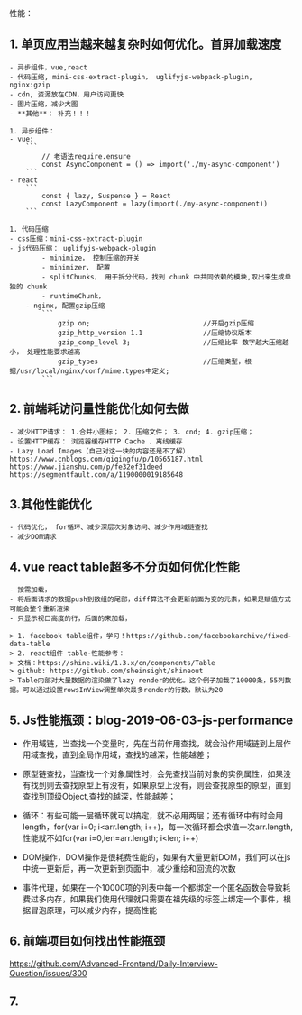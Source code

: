 性能：

## 1. 单页应用当越来越复杂时如何优化。首屏加载速度

    - 异步组件，vue,react
    - 代码压缩, mini-css-extract-plugin， uglifyjs-webpack-plugin, nginx:gzip
    - cdn, 资源放在CDN，用户访问更快
    - 图片压缩，减少大图
    - **其他**： 补充！！！

    1. 异步组件： 
    - vue: 
        ```
            // 老语法require.ensure
            const AsyncComponent = () => import('./my-async-component')
        ```
    - react
        ```
            const { lazy, Suspense } = React 
            const LazyComponent = lazy(import(./my-async-component))
        ```

    1. 代码压缩
    - css压缩：mini-css-extract-plugin
    - js代码压缩： uglifyjs-webpack-plugin
            - minimize， 控制压缩的开关
            - minimizer， 配置 
            - splitChunks， 用于拆分代码，找到 chunk 中共同依赖的模块,取出来生成单独的 chunk
            - runtimeChunk，
        - nginx, 配置gzip压缩
            ```
                gzip on;                            //开启gzip压缩
                gzip_http_version 1.1               //压缩协议版本
                gzip_comp_level 3;                  //压缩比率 数字越大压缩越小， 处理性能要求越高
                gzip_types                          //压缩类型，根据/usr/local/nginx/conf/mime.types中定义;
            ```

## 2. 前端耗访问量性能优化如何去做

    - 减少HTTP请求： 1.合并小图标； 2. 压缩文件； 3. cnd; 4. gzip压缩；
    - 设置HTTP缓存： 浏览器缓存HTTP Cache 、离线缓存
    - Lazy Load Images（自己对这一块的内容还是不了解）
    https://www.cnblogs.com/qiqingfu/p/10565187.html
    https://www.jianshu.com/p/fe32ef31deed
    https://segmentfault.com/a/1190000019185648

## 3.其他性能优化

    - 代码优化， for循环、减少深层次对象访问、减少作用域链查找
    - 减少DOM请求

## 4. vue react table超多不分页如何优化性能

    - 按需加载，
    - 将后面请求的数据push到数组的尾部，diff算法不会更新前面为变的元素，如果是赋值方式可能会整个重新渲染
    - 只显示视口高度的行，后面的来加载，
    
    > 1. facebook table组件，学习！https://github.com/facebookarchive/fixed-data-table
    > 2. react组件 table-性能参考：
    > 文档：https://shine.wiki/1.3.x/cn/components/Table
    > github: https://github.com/sheinsight/shineout
    > Table内部对大量数据的渲染做了lazy render的优化。这个例子加载了10000条，55列数据。可以通过设置rowsInView调整单次最多render的行数，默认为20

## 5. Js性能瓶颈：blog-2019-06-03-js-performance

- 作用域链，当查找一个变量时，先在当前作用查找，就会沿作用域链到上层作用域查找，直到全局作用域，查找的越深，性能越差；

- 原型链查找，当查找一个对象属性时，会先查找当前对象的实例属性，如果没有找到则去查找原型上有没有，如果原型上没有，则会查找原型的原型，直到查找到顶级Object,查找的越深，性能越差；

- 循环：有些可能一层循环就可以搞定，就不必用两层；还有循环中有时会用length，for(var i=0; i<arr.length; i++)，每一次循环都会求值一次arr.length,性能就不如for(var
  i=0,len=arr.length; i<len; i++)

- DOM操作，DOM操作是很耗费性能的，如果有大量更新DOM，我们可以在js中统一更新后，再一次更新到页面中，减少重绘和回流的次数

- 事件代理，如果在一个10000项的列表中每一个都绑定一个匿名函数会导致耗费过多内存，如果我们使用代理就只需要在祖先级的标签上绑定一个事件，根据冒泡原理，可以减少内存，提高性能

## 6. 前端项目如何找出性能瓶颈

https://github.com/Advanced-Frontend/Daily-Interview-Question/issues/300

## 7. 